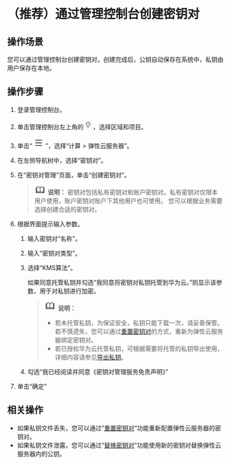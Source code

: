 # （推荐）通过管理控制台创建密钥对<a name="zh-cn_topic_0014250631"></a>

## 操作场景<a name="section4859995204421"></a>

您可以通过管理控制台创建密钥对，创建完成后，公钥自动保存在系统中，私钥由用户保存在本地。

## 操作步骤<a name="section35336147204538"></a>

1.  登录管理控制台。
2.  单击管理控制台左上角的![](figures/icon-region.png)，选择区域和项目。
3.  单击“![](figures/service-list.jpg)”，选择“计算 \> 弹性云服务器”。
4.  在左侧导航树中，选择“密钥对”。
5.  在“密钥对管理”页面，单击“创建密钥对”。

    >![](public_sys-resources/icon-note.gif) **说明：** 
    >密钥对包括私有密钥对和账户密钥对。私有密钥对仅限本用户使用，账户密钥对账户下其他用户也可使用。
    >您可以根据业务需要选择创建合适的密钥对。

6.  根据界面提示输入参数。
    1.  输入密钥对“名称”。
    2.  输入“密钥对类型”。
    3.  选择“KMS算法”。

        如果同意托管私钥并勾选“我同意将密钥对私钥托管到华为云。”则显示该参数，用于对私钥进行加密。

        >![](public_sys-resources/icon-note.gif) **说明：** 
        >-   若未托管私钥，为保证安全，私钥只能下载一次，请妥善保管。
        >    若不慎遗失，您可以通过[重置密钥对](https://support.huaweicloud.com/usermanual-dew/dew_01_0039.html)的方式，重新为弹性云服务器绑定密钥对。
        >-   若已授权华为云托管私钥，可根据需要将托管的私钥导出使用，详细内容请参见[导出私钥](https://support.huaweicloud.com/usermanual-dew/dew_01_0082.html)。

    4.  勾选“我已经阅读并同意《密钥对管理服务免责声明》”

7.  单击“确定”

## 相关操作<a name="section11905173235417"></a>

-   如果私钥文件丢失，您可以通过“[重置密钥对](https://support.huaweicloud.com/usermanual-dew/dew_01_0039.html)”功能重新配置弹性云服务器的密钥对。
-   如果私钥文件泄露，您可以通过“[替换密钥对](https://support.huaweicloud.com/usermanual-dew/dew_01_0040.html)”功能使用新的密钥对替换弹性云服务器内的公钥。

